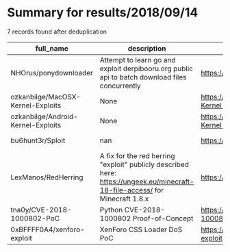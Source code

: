 
# Summary for results/2018/09/14
    
7 records found after deduplication

| full_name | description | html_url | matched_list | matched_count | pushed_at | size | stargazers_count | language | forks_count |
|------------------------------------|------------------------------------------------------------------------------------------------------------------------------|-------------------------------------------------------|----------------------|-----------------|---------------------------|--------|--------------------|------------|---------------|
| NHOrus/ponydownloader | Attempt to learn go and exploit derpibooru.org public api to batch download files concurrently | https://github.com/NHOrus/ponydownloader | ['exploit'] | 1 | 2018-09-14 19:16:00+00:00 | 207 | 11 | Go | 1 |
| ozkanbilge/MacOSX-Kernel-Exploits | None | https://github.com/ozkanbilge/MacOSX-Kernel-Exploits | ['exploit'] | 1 | 2018-09-14 08:02:49+00:00 | 5 | 3 | | 1 |
| ozkanbilge/Android-Kernel-Exploits | None | https://github.com/ozkanbilge/Android-Kernel-Exploits | ['exploit'] | 1 | 2018-09-14 08:05:53+00:00 | 40 | 4 | C | 3 |
| bu6hunt3r/Sploit | nan | https://github.com/bu6hunt3r/Sploit | ['sploit'] | 1 | 2018-09-14 10:25:06+00:00 | 2 | 0 | Python | 0 |
| LexManos/RedHerring | A fix for the red herring "exploit" publicly described here: https://ungeek.eu/minecraft-18-file-access/ for Minecraft 1.8.x | https://github.com/LexManos/RedHerring | ['exploit'] | 1 | 2018-09-14 16:29:05+00:00 | 63 | 3 | Java | 0 |
| tna0y/CVE-2018-1000802-PoC | Python CVE-2018-1000802 Proof-of-Concept | https://github.com/tna0y/CVE-2018-1000802-PoC | ['cve poc', 'cve-2'] | 2 | 2018-09-14 16:38:29+00:00 | 2 | 4 | Python | 0 |
| 0xBFFFF0A4/xenforo-exploit | XenForo CSS Loader DoS PoC | https://github.com/0xBFFFF0A4/xenforo-exploit | ['exploit'] | 1 | 2018-09-14 23:15:05+00:00 | 3 | 2 | Python | 3 |
